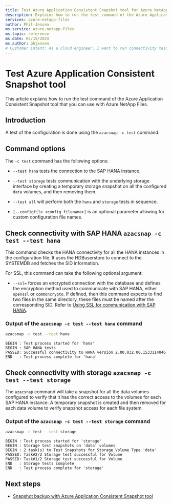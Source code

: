 ```yaml
---
title: Test Azure Application Consistent Snapshot tool for Azure NetApp Files | Microsoft Docs
description: Explains how to run the test command of the Azure Application Consistent Snapshot tool that you can use with Azure NetApp Files.
services: azure-netapp-files
author: Phil-Jensen
ms.service: azure-netapp-files
ms.topic: reference
ms.date: 05/15/2024
ms.author: phjensen
# Customer intent: As a cloud engineer, I want to run connectivity tests using the Application Consistent Snapshot tool, so that I can verify the integration with SAP HANA and ensure proper access to storage volumes before implementation.
---
```


# Test Azure Application Consistent Snapshot tool

This article explains how to run the test command of the Azure Application Consistent Snapshot tool that you can use with Azure NetApp Files.

## Introduction

A test of the configuration is done using the `azacsnap -c test` command.

## Command options

The `-c test` command has the following options:

- `--test hana`  tests the connection to the SAP HANA instance.

- `--test storage` tests communication with the underlying storage interface by creating a temporary storage snapshot on all the configured `data` volumes, and then removing them. 

- `--test all` will perform both the `hana` and `storage` tests in sequence.

- `[--configfile <config filename>]` is an optional parameter allowing for custom configuration file names.

## Check connectivity with SAP HANA `azacsnap -c test --test hana`

This command checks the HANA connectivity for all the HANA instances in the configuration
file. It uses the HDBuserstore to connect to the SYSTEMDB and fetches the SID information.

For SSL, this command can take the following optional argument:

- `--ssl=` forces an encrypted connection with the database and defines the encryption
    method used to communicate with SAP HANA, either `openssl` or `commoncrypto`. If defined,
    then this command expects to find two files in the same directory, these files must be
    named after the corresponding SID. Refer to [Using SSL for communication with SAP HANA](azacsnap-configure-database.md#using-ssl-for-communication-with-sap-hana).

### Output of the `azacsnap -c test --test hana` command

```bash
azacsnap -c test --test hana
```

```output
BEGIN : Test process started for 'hana'
BEGIN : SAP HANA tests
PASSED: Successful connectivity to HANA version 2.00.032.00.1533114046
END   : Test process complete for 'hana'
```

## Check connectivity with storage `azacsnap -c test --test storage`

The `azacsnap` command will take a snapshot for all the data volumes configured to verify that it has
the correct access to the volumes for each SAP HANA instance. A temporary snapshot is created and then removed
for each data volume to verify snapshot access for each file system.

### Output of the `azacsnap -c test --test storage` command

```bash
azacsnap -c test --test storage
```

```output
BEGIN : Test process started for 'storage'
BEGIN : Storage test snapshots on 'data' volumes
BEGIN : 2 task(s) to Test Snapshots for Storage Volume Type 'data'
PASSED: Task#2/2 Storage test successful for Volume
PASSED: Task#1/2 Storage test successful for Volume
END   : Storage tests complete
END   : Test process complete for 'storage'
```

## Next steps

- [Snapshot backup with Azure Application Consistent Snapshot tool](azacsnap-cmd-ref-backup.md)
